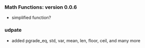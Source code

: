 ### Math Functions: version 0.0.6
- simplified function?

### udpate
- added pgrade_eq, std, var, mean, len, floor, ceil, and many more
